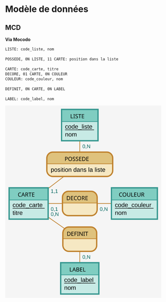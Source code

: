 # Modèle de données

## MCD

**Via Mocodo**

```
LISTE: code_liste, nom

POSSEDE, 0N LISTE, 11 CARTE: position dans la liste

CARTE: code_carte, titre
DECORE, 01 CARTE, 0N COULEUR
COULEUR: code_couleur, nom

DEFINIT, 0N CARTE, 0N LABEL

LABEL: code_label, nom
```

![MCD](okanban_mcd.svg)